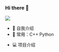 ### Hi there 👋
![](https://github-readme-stats.vercel.app/api?username=mayandev)
- 🏢 自我介绍
- 🚀 常用：C++ Python
<!--   ![Python](https://img.shields.io/badge/-Python-8fcfd1?style=plastic&logo=Python) -->
- 💻 项目介绍
<!--
**vtasStu/vtasStu** is a ✨ _special_ ✨ repository because its `README.md` (this file) appears on your GitHub profile.

Here are some ideas to get you started:

- 🔭 I’m currently working on ...
- 🌱 I’m currently learning ...
- 👯 I’m looking to collaborate on ...
- 🤔 I’m looking for help with ...
- 💬 Ask me about ...
- 📫 How to reach me: ...
- 😄 Pronouns: ...
- ⚡ Fun fact: ...
-->


